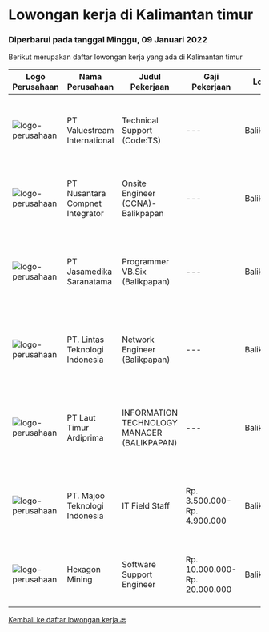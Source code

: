 
  # Lowongan kerja di Kalimantan timur

  ### Diperbarui pada tanggal Minggu, 09 Januari 2022

  Berikut merupakan daftar lowongan kerja yang ada di Kalimantan timur

  |Logo Perusahaan | Nama Perusahaan | Judul Pekerjaan | Gaji Pekerjaan | Lokasi | Deskripsi | Tanggal diunggah | Pranala |
  | -------------- | --------------- | --------------- | --------- | --------- | -------------- | ------- | ----------- |
  |![logo-perusahaan](https://image-service-cdn.seek.com.au/38b93cad40354922da192b36aae3a7dede24721d/ee4dce1061f3f616224767ad58cb2fc751b8d2dc)|PT Valuestream International|Technical Support (Code:TS)|---|Balikpapan|Requirements : Latar belakang pendidikan minimal SMK Rekayasa Perangkat Lunak / D3 Teknik Informatika / Manajemen Informatika / Ilmu Komputer...|Jumat, 07 Januari 2022|https://www.jobstreet.co.id/id/job/technical-support-code%3Ats-3746371?token=0~1d0d6f0b-54f5-4db7-b6a6-51a9df64ed5f&sectionRank=1&jobId=jobstreet-id-job-3746371|
|![logo-perusahaan](https://image-service-cdn.seek.com.au/faf1379cb2f8ff5c87162dc20c60c0d2f63dba1c/ee4dce1061f3f616224767ad58cb2fc751b8d2dc)|PT Nusantara Compnet Integrator|Onsite Engineer (CCNA)-Balikpapan|---|Balikpapan|Job Descriptions : Analyze customer needs Provide solutions and give recommendations to the customer according to their needs Preventive and...|Kamis, 06 Januari 2022|https://www.jobstreet.co.id/id/job/onsite-engineer-ccna-balikpapan-3744947?token=0~1d0d6f0b-54f5-4db7-b6a6-51a9df64ed5f&sectionRank=2&jobId=jobstreet-id-job-3744947|
|![logo-perusahaan](https://image-service-cdn.seek.com.au/7cdc071d90abd96b4cf7706a1694f0662aa509a1/ee4dce1061f3f616224767ad58cb2fc751b8d2dc)|PT Jasamedika Saranatama|Programmer VB.Six (Balikpapan)|---|Balikpapan|JOBDES : Melakukan support aplikasi/ produk yang diimplementasikan Melakukan penambahan-penambahan dalam sebuah aplikasi / produk sesuai permintaan...|Rabu, 05 Januari 2022|https://www.jobstreet.co.id/id/job/programmer-vb-six-balikpapan-3744145?token=0~1d0d6f0b-54f5-4db7-b6a6-51a9df64ed5f&sectionRank=3&jobId=jobstreet-id-job-3744145|
|![logo-perusahaan](https://image-service-cdn.seek.com.au/5c6ccdc29f4e281af508ecd56e5a2231541b9291/ee4dce1061f3f616224767ad58cb2fc751b8d2dc)|PT. Lintas Teknologi Indonesia|Network Engineer (Balikpapan)|---|Balikpapan|Network Engineer ( Balikpapan ) Job Description : Reporting performance of the device ( e.g : firewall, router &amp; switch ) daily, weekly, monthly...|Senin, 03 Januari 2022|https://www.jobstreet.co.id/id/job/network-engineer-balikpapan-3738985?token=0~1d0d6f0b-54f5-4db7-b6a6-51a9df64ed5f&sectionRank=4&jobId=jobstreet-id-job-3738985|
|![logo-perusahaan](https://image-service-cdn.seek.com.au/026fb36e25dc3e5ddba0940567670034bd8737cf/ee4dce1061f3f616224767ad58cb2fc751b8d2dc)|PT Laut Timur Ardiprima|INFORMATION TECHNOLOGY MANAGER (BALIKPAPAN)|---|Balikpapan|Tugas: Menyusun dan mengembangkan perencanaan strategis IT dalam jangka panjang, janga menengah dan jangka pendek. Menyesuaikan rencana strategi IT...|Jumat, 31 Desember 2021|https://www.jobstreet.co.id/id/job/information-technology-manager-balikpapan-3738461?token=0~1d0d6f0b-54f5-4db7-b6a6-51a9df64ed5f&sectionRank=5&jobId=jobstreet-id-job-3738461|
|![logo-perusahaan](https://image-service-cdn.seek.com.au/2a2c8a948d223cf92abbc34c9b4e6cee325386db/ee4dce1061f3f616224767ad58cb2fc751b8d2dc)|PT. Majoo Teknologi Indonesia|IT Field Staff|Rp. 3.500.000-Rp. 4.900.000|Balikpapan|Deskripsi Pekerjaan: Melakukan instalasi beserta pengaturan software dan hardware majoo. Memberikan edukasi (training) kepada staff / manager/ owner...|Kamis, 23 Desember 2021|https://www.jobstreet.co.id/id/job/it-field-staff-3731381?token=0~1d0d6f0b-54f5-4db7-b6a6-51a9df64ed5f&sectionRank=6&jobId=jobstreet-id-job-3731381|
|![logo-perusahaan](https://image-service-cdn.seek.com.au/157441b4ab236acb5dd3f6c8bd8ff3f110cc2f73/ee4dce1061f3f616224767ad58cb2fc751b8d2dc)|Hexagon Mining|Software Support Engineer|Rp. 10.000.000-Rp. 20.000.000|Balikpapan|We are currently seeking an experienced Software Support Engineer to join our Indonesian team based in our Balikpapan oﬃce. The role of the Support...|Jumat, 24 Desember 2021|https://www.jobstreet.co.id/id/job/software-support-engineer-3731902?token=0~1d0d6f0b-54f5-4db7-b6a6-51a9df64ed5f&sectionRank=7&jobId=jobstreet-id-job-3731902|


  [Kembali ke daftar lowongan kerja 🔙](../README.md#daftar-lowongan-kerja)
  